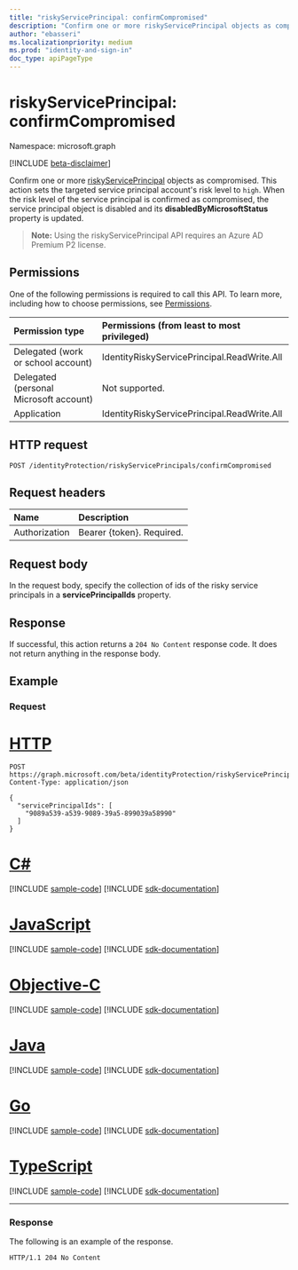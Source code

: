 ```yaml
---
title: "riskyServicePrincipal: confirmCompromised"
description: "Confirm one or more riskyServicePrincipal objects as compromised."
author: "ebasseri"
ms.localizationpriority: medium
ms.prod: "identity-and-sign-in"
doc_type: apiPageType
---
```


# riskyServicePrincipal: confirmCompromised
Namespace: microsoft.graph

[!INCLUDE [beta-disclaimer](../../includes/beta-disclaimer.md)]

Confirm one or more [riskyServicePrincipal](../resources/riskyserviceprincipal.md) objects as compromised. This action sets the targeted service principal account's risk level to `high`. When the risk level of the service principal is confirmed as compromised, the service principal object is disabled and its **disabledByMicrosoftStatus** property is updated.

>**Note:** Using the riskyServicePrincipal API requires an Azure AD Premium P2 license.

## Permissions
One of the following permissions is required to call this API. To learn more, including how to choose permissions, see [Permissions](/graph/permissions-reference).

|Permission type|Permissions (from least to most privileged)|
|:---|:---|
|Delegated (work or school account)|IdentityRiskyServicePrincipal.ReadWrite.All|
|Delegated (personal Microsoft account)|Not supported.|
|Application|IdentityRiskyServicePrincipal.ReadWrite.All|

## HTTP request

<!-- {
  "blockType": "ignored"
}
-->
``` http
POST /identityProtection/riskyServicePrincipals/confirmCompromised
```

## Request headers
|Name|Description|
|:---|:---|
|Authorization|Bearer {token}. Required.|

## Request body
In the request body, specify the collection of ids of the risky service principals in a **servicePrincipalIds** property. 

## Response

If successful, this action returns a `204 No Content` response code. It does not return anything in the response body.

## Example

### Request

# [HTTP](#tab/http)
<!-- {
  "blockType": "request",
  "name": "riskyserviceprincipal_confirmcompromised"
}
-->
``` http
POST https://graph.microsoft.com/beta/identityProtection/riskyServicePrincipals/confirmCompromised
Content-Type: application/json

{
  "servicePrincipalIds": [
    "9089a539-a539-9089-39a5-899039a58990"
  ]
}
```
# [C#](#tab/csharp)
[!INCLUDE [sample-code](../includes/snippets/csharp/riskyserviceprincipal-confirmcompromised-csharp-snippets.md)]
[!INCLUDE [sdk-documentation](../includes/snippets/snippets-sdk-documentation-link.md)]

# [JavaScript](#tab/javascript)
[!INCLUDE [sample-code](../includes/snippets/javascript/riskyserviceprincipal-confirmcompromised-javascript-snippets.md)]
[!INCLUDE [sdk-documentation](../includes/snippets/snippets-sdk-documentation-link.md)]

# [Objective-C](#tab/objc)
[!INCLUDE [sample-code](../includes/snippets/objc/riskyserviceprincipal-confirmcompromised-objc-snippets.md)]
[!INCLUDE [sdk-documentation](../includes/snippets/snippets-sdk-documentation-link.md)]

# [Java](#tab/java)
[!INCLUDE [sample-code](../includes/snippets/java/riskyserviceprincipal-confirmcompromised-java-snippets.md)]
[!INCLUDE [sdk-documentation](../includes/snippets/snippets-sdk-documentation-link.md)]

# [Go](#tab/go)
[!INCLUDE [sample-code](../includes/snippets/go/riskyserviceprincipal-confirmcompromised-go-snippets.md)]
[!INCLUDE [sdk-documentation](../includes/snippets/snippets-sdk-documentation-link.md)]

# [TypeScript](#tab/typescript)
[!INCLUDE [sample-code](../includes/snippets/typescript/riskyserviceprincipal-confirmcompromised-typescript-snippets.md)]
[!INCLUDE [sdk-documentation](../includes/snippets/snippets-sdk-documentation-link.md)]

---



### Response
The following is an example of the response.
<!-- {
  "blockType": "response",
  "truncated": true
}
-->
``` http
HTTP/1.1 204 No Content
```

